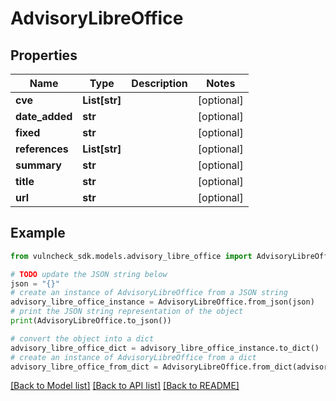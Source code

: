 # AdvisoryLibreOffice


## Properties

Name | Type | Description | Notes
------------ | ------------- | ------------- | -------------
**cve** | **List[str]** |  | [optional] 
**date_added** | **str** |  | [optional] 
**fixed** | **str** |  | [optional] 
**references** | **List[str]** |  | [optional] 
**summary** | **str** |  | [optional] 
**title** | **str** |  | [optional] 
**url** | **str** |  | [optional] 

## Example

```python
from vulncheck_sdk.models.advisory_libre_office import AdvisoryLibreOffice

# TODO update the JSON string below
json = "{}"
# create an instance of AdvisoryLibreOffice from a JSON string
advisory_libre_office_instance = AdvisoryLibreOffice.from_json(json)
# print the JSON string representation of the object
print(AdvisoryLibreOffice.to_json())

# convert the object into a dict
advisory_libre_office_dict = advisory_libre_office_instance.to_dict()
# create an instance of AdvisoryLibreOffice from a dict
advisory_libre_office_from_dict = AdvisoryLibreOffice.from_dict(advisory_libre_office_dict)
```
[[Back to Model list]](../README.md#documentation-for-models) [[Back to API list]](../README.md#documentation-for-api-endpoints) [[Back to README]](../README.md)


